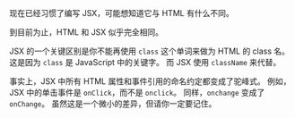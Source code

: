 现在已经习惯了编写 JSX，可能想知道它与 HTML 有什么不同。

到目前为止，HTML 和 JSX 似乎完全相同。

JSX 的一个关键区别是你不能再使用 `class` 这个单词来做为 HTML 的 class 名。 这是因为 `class` 是 JavaScript 中的关键字。 而 JSX 使用 `className` 来代替。

事实上，JSX 中所有 HTML 属性和事件引用的命名约定都变成了驼峰式。 例如，JSX 中的单击事件是 `onClick`，而不是 `onclick`。 同样，`onchange` 变成了`onChange`。 虽然这是一个微小的差异，但请你一定要记住。
